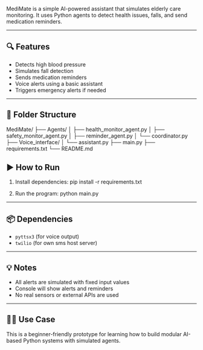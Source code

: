 MediMate is a simple AI-powered assistant that simulates elderly care monitoring. It uses Python agents to detect health issues, falls, and send medication reminders.

---

## 🔍 Features

- Detects high blood pressure
- Simulates fall detection
- Sends medication reminders
- Voice alerts using a basic assistant
- Triggers emergency alerts if needed

---

## 📁 Folder Structure

MediMate/ 
├── Agents/ 
│ ├── health_monitor_agent.py 
│ ├── safety_monitor_agent.py 
│ ├── reminder_agent.py 
│ └── coordinator.py 
├── Voice_interface/ 
│ └── assistant.py 
├── main.py 
├── requirements.txt 
└── README.md



## ▶️ How to Run

1. Install dependencies:
pip install -r requirements.txt

2. Run the program:
python main.py


---

## 📦 Dependencies

- `pyttsx3` (for voice output)
- `twilio` (for own sms host server)

---

## 💡 Notes

- All alerts are simulated with fixed input values
- Console will show alerts and reminders
- No real sensors or external APIs are used

---

## 👩‍💻 Use Case

This is a beginner-friendly prototype for learning how to build modular AI-based Python systems with simulated agents.
